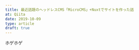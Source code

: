 ```yaml
---
title: 最近話題のヘッドレスCMS「MicroCMS」+Nuxtでサイトを作った話
at: Qiita
date: 2019-10-09
type: article
draft: true
---
```


ホゲホゲ
